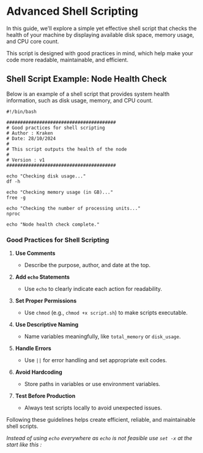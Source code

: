 # Advanced Shell Scripting

In this guide, we'll explore a simple yet effective shell script that checks the health of your machine by displaying available disk space, memory usage, and CPU core count.

This script is designed with good practices in mind, which help make your code more readable, maintainable, and efficient.

## Shell Script Example: Node Health Check

Below is an example of a shell script that provides system health information, such as disk usage, memory, and CPU count.

```shell
#!/bin/bash

########################################
# Good practices for shell scripting
# Author : Kraken
# Date: 28/10/2024
#
# This script outputs the health of the node
#
# Version : v1
########################################

echo "Checking disk usage..."
df -h

echo "Checking memory usage (in GB)..."
free -g

echo "Checking the number of processing units..."
nproc

echo "Node health check complete."

```

### Good Practices for Shell Scripting

1. **Use Comments**  
   - Describe the purpose, author, and date at the top.

2. **Add `echo` Statements**  
   - Use `echo` to clearly indicate each action for readability.

3. **Set Proper Permissions**  
   - Use `chmod` (e.g., `chmod +x script.sh`) to make scripts executable.

4. **Use Descriptive Naming**  
   - Name variables meaningfully, like `total_memory` or `disk_usage`.

5. **Handle Errors**  
   - Use `||` for error handling and set appropriate exit codes.

6. **Avoid Hardcoding**  
   - Store paths in variables or use environment variables.

7. **Test Before Production**  
   - Always test scripts locally to avoid unexpected issues.

Following these guidelines helps create efficient, reliable, and maintainable shell scripts.


*Instead of using `echo` everywhere as `echo` is not feasible use `set -x` at the start like this :*